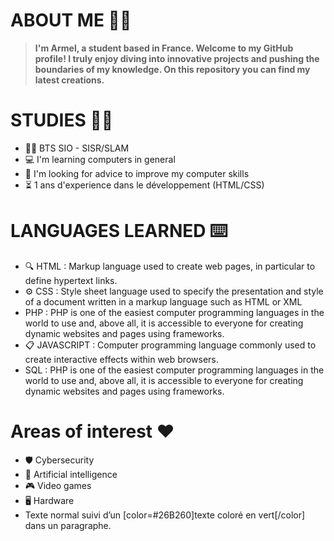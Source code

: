 # **ABOUT ME** 👩‍💻

 > **I'm Armel, a student based in France. Welcome to my GitHub profile! I truly enjoy diving into innovative projects and pushing the boundaries of my knowledge. On this repository you can find my latest creations.**

# **STUDIES** 👨‍🎓

- 👨‍🎓 BTS SIO - SISR/SLAM
- 💻 I'm learning computers in general
- 🤔 I'm looking for advice to improve my computer skills
- ⏳ 1 ans d'experience dans le développement (HTML/CSS)

# **LANGUAGES LEARNED** ⌨️

- 🔍 HTML : Markup language used to create web pages, in particular to define hypertext links.
- ⚙ CSS : Style sheet language used to specify the presentation and style of a document written in a markup language such as HTML or XML
- PHP : PHP is one of the easiest computer programming languages in the world to use and, above all, it is accessible to everyone for creating dynamic websites and pages using frameworks.
- 📋 JAVASCRIPT : Computer programming language commonly used to create interactive effects within web browsers.
- SQL : PHP is one of the easiest computer programming languages in the world to use and, above all, it is accessible to everyone for creating dynamic websites and pages using frameworks.

# **Areas of interest** ❤️

- 🛡️ Cybersecurity
- 🤖 Artificial intelligence
- 🎮 Video games
- 🖥️ Hardware
- Texte normal suivi d’un [color=#26B260]texte coloré en vert[/color] dans un paragraphe.
